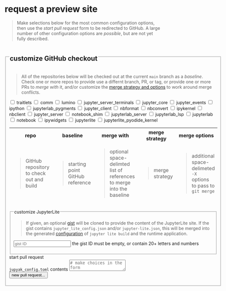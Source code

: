# request a preview site

> Make selections below for the most common configuration options, then use the 
> _start pull request_ form to be redirected to GitHub.
> A large number of other configuration options are _possible_, but are not yet fully described.

<style>


#show-repo-traitlets:not(:checked) ~ table tbody #repo-traitlets {
display: none;
}

#show-repo-comm:not(:checked) ~ table tbody #repo-comm {
display: none;
}

#show-repo-lumino:not(:checked) ~ table tbody #repo-lumino {
display: none;
}

#show-repo-jupyter_server_terminals:not(:checked) ~ table tbody #repo-jupyter_server_terminals {
display: none;
}

#show-repo-jupyter_core:not(:checked) ~ table tbody #repo-jupyter_core {
display: none;
}

#show-repo-jupyter_events:not(:checked) ~ table tbody #repo-jupyter_events {
display: none;
}

#show-repo-ipython:not(:checked) ~ table tbody #repo-ipython {
display: none;
}

#show-repo-jupyterlab_pygments:not(:checked) ~ table tbody #repo-jupyterlab_pygments {
display: none;
}

#show-repo-jupyter_client:not(:checked) ~ table tbody #repo-jupyter_client {
display: none;
}

#show-repo-nbformat:not(:checked) ~ table tbody #repo-nbformat {
display: none;
}

#show-repo-nbconvert:not(:checked) ~ table tbody #repo-nbconvert {
display: none;
}

#show-repo-ipykernel:not(:checked) ~ table tbody #repo-ipykernel {
display: none;
}

#show-repo-nbclient:not(:checked) ~ table tbody #repo-nbclient {
display: none;
}

#show-repo-jupyter_server:not(:checked) ~ table tbody #repo-jupyter_server {
display: none;
}

#show-repo-notebook_shim:not(:checked) ~ table tbody #repo-notebook_shim {
display: none;
}

#show-repo-jupyterlab_server:not(:checked) ~ table tbody #repo-jupyterlab_server {
display: none;
}

#show-repo-jupyterlab_lsp:not(:checked) ~ table tbody #repo-jupyterlab_lsp {
display: none;
}

#show-repo-jupyterlab:not(:checked) ~ table tbody #repo-jupyterlab {
display: none;
}

#show-repo-notebook:not(:checked) ~ table tbody #repo-notebook {
display: none;
}

#show-repo-ipywidgets:not(:checked) ~ table tbody #repo-ipywidgets {
display: none;
}

#show-repo-jupyterlite:not(:checked) ~ table tbody #repo-jupyterlite {
display: none;
}

#show-repo-jupyterlite_pyodide_kernel:not(:checked) ~ table tbody #repo-jupyterlite_pyodide_kernel {
display: none;
}

</style>
<form id="new">

<fieldset>
<legend><h2>customize GitHub checkout</h2></legend>

<blockquote>
All of the repositories below will be checked out at the current <code>main</code> branch as a <em>baseline</em>.
Check one or more repos to provide use a differnt branch, PR, or tag, or provide one or more PRs to
<i>merge with</i> it, and/or customize the <a href="https://git-scm.com/docs/merge-strategies" target="blank">merge strategy and options</a> to work around merge conflicts.
</blockquote>


<input type="checkbox" name="show-repo-traitlets" id="show-repo-traitlets"/>
<label class="show-repo-label" for="show-repo-traitlets">traitlets</label>

<input type="checkbox" name="show-repo-comm" id="show-repo-comm"/>
<label class="show-repo-label" for="show-repo-comm">comm</label>

<input type="checkbox" name="show-repo-lumino" id="show-repo-lumino"/>
<label class="show-repo-label" for="show-repo-lumino">lumino</label>

<input type="checkbox" name="show-repo-jupyter_server_terminals" id="show-repo-jupyter_server_terminals"/>
<label class="show-repo-label" for="show-repo-jupyter_server_terminals">jupyter_server_terminals</label>

<input type="checkbox" name="show-repo-jupyter_core" id="show-repo-jupyter_core"/>
<label class="show-repo-label" for="show-repo-jupyter_core">jupyter_core</label>

<input type="checkbox" name="show-repo-jupyter_events" id="show-repo-jupyter_events"/>
<label class="show-repo-label" for="show-repo-jupyter_events">jupyter_events</label>

<input type="checkbox" name="show-repo-ipython" id="show-repo-ipython"/>
<label class="show-repo-label" for="show-repo-ipython">ipython</label>

<input type="checkbox" name="show-repo-jupyterlab_pygments" id="show-repo-jupyterlab_pygments"/>
<label class="show-repo-label" for="show-repo-jupyterlab_pygments">jupyterlab_pygments</label>

<input type="checkbox" name="show-repo-jupyter_client" id="show-repo-jupyter_client"/>
<label class="show-repo-label" for="show-repo-jupyter_client">jupyter_client</label>

<input type="checkbox" name="show-repo-nbformat" id="show-repo-nbformat"/>
<label class="show-repo-label" for="show-repo-nbformat">nbformat</label>

<input type="checkbox" name="show-repo-nbconvert" id="show-repo-nbconvert"/>
<label class="show-repo-label" for="show-repo-nbconvert">nbconvert</label>

<input type="checkbox" name="show-repo-ipykernel" id="show-repo-ipykernel"/>
<label class="show-repo-label" for="show-repo-ipykernel">ipykernel</label>

<input type="checkbox" name="show-repo-nbclient" id="show-repo-nbclient"/>
<label class="show-repo-label" for="show-repo-nbclient">nbclient</label>

<input type="checkbox" name="show-repo-jupyter_server" id="show-repo-jupyter_server"/>
<label class="show-repo-label" for="show-repo-jupyter_server">jupyter_server</label>

<input type="checkbox" name="show-repo-notebook_shim" id="show-repo-notebook_shim"/>
<label class="show-repo-label" for="show-repo-notebook_shim">notebook_shim</label>

<input type="checkbox" name="show-repo-jupyterlab_server" id="show-repo-jupyterlab_server"/>
<label class="show-repo-label" for="show-repo-jupyterlab_server">jupyterlab_server</label>

<input type="checkbox" name="show-repo-jupyterlab_lsp" id="show-repo-jupyterlab_lsp"/>
<label class="show-repo-label" for="show-repo-jupyterlab_lsp">jupyterlab_lsp</label>

<input type="checkbox" name="show-repo-jupyterlab" id="show-repo-jupyterlab"/>
<label class="show-repo-label" for="show-repo-jupyterlab">jupyterlab</label>

<input type="checkbox" name="show-repo-notebook" id="show-repo-notebook"/>
<label class="show-repo-label" for="show-repo-notebook">notebook</label>

<input type="checkbox" name="show-repo-ipywidgets" id="show-repo-ipywidgets"/>
<label class="show-repo-label" for="show-repo-ipywidgets">ipywidgets</label>

<input type="checkbox" name="show-repo-jupyterlite" id="show-repo-jupyterlite"/>
<label class="show-repo-label" for="show-repo-jupyterlite">jupyterlite</label>

<input type="checkbox" name="show-repo-jupyterlite_pyodide_kernel" id="show-repo-jupyterlite_pyodide_kernel"/>
<label class="show-repo-label" for="show-repo-jupyterlite_pyodide_kernel">jupyterlite_pyodide_kernel</label>

<table style="position: relative;">
<thead style="position: sticky; top: 0;">
<tr>
<th>repo</th>
<th>baseline</th>
<th>merge with</th>
<th>merge strategy</th>
<th>merge options</th>
</tr>
<tr>
<td><blockquote>
GitHub repository to check out and build
</blockquote></td>
<td><blockquote>
starting point GitHub reference
</blockquote></td>
<td><blockquote>
optional space-delimted list of references to merge into the baseline
</blockquote></td>
<td><blockquote>
merge strategy
</blockquote></td>
<td><blockquote>
additional space-delimeted <code>-X</code> options to pass to <code>git merge</code>
</blockquote></td>
</tr>
</thead>
<tbody>





<tr class="repo" id="repo-traitlets">
<th><code>https://github.com/ipython/traitlets/</code></th>
<td>
<input id="repos-traitlets-github-baseline"
name="repos|traitlets|github|baseline"
type="text"
title="the baseline GitHub URL for traitlets"
spellcheck="false"
placeholder="tree/main"
pattern="^$|^(tree/[^s]+|pull/\d+|releases/tag/[^s]+)"
/>
<label for="repos-traitlets-github-baseline">
must be empty, or one of:<br/>
<code>pull/{:number}</code><br/>
<code>tree/{:branch}</code><br/>
<code>releases/tag/{:tag}</code>
</label>
</td>
<td>
<input id="repos-traitlets-github-merge_with"
name="repos|traitlets|github|merge_with"
title="one or more space-delimited GitHub URLs to merge into the traitlets baseline"
type="text"
spellcheck="false"
placeholder="pull/{:number} tree/{:branch} releases/tag/{:tag}"
pattern="^$|^(tree/[^s]+|pull/\d+|releases/tag/[^s]+)(\s+(tree/[^s]+|pull/\d+|releases/tag/[^s]+))*"
/>
<label for="repos-traitlets-github-merge_with">
must be empty, or one or more (separated by space) of:<br/>
<code>pull/{:number}</code><br/>
<code>tree/{:branch}</code><br/>
<code>releases/tag/{:tag}</code>
</label>
</td>
<td>
<select
name="repos|traitlets|github|merge_strategy"
title="choose a different git merge strategy"
>
<option value="">ort (default)</option>
<option>resolve</option>
<option>octopus</option>
<option>ours</option>
<option>subtree</option>
</select>
</td>
<td>
<input
name="repos|traitlets|github|merge_options"
type="text"
title="add space-delimted -X options for the merge strategy"
/>
</td>
</tr>





<tr class="repo" id="repo-comm">
<th><code>https://github.com/ipython/comm/</code></th>
<td>
<input id="repos-comm-github-baseline"
name="repos|comm|github|baseline"
type="text"
title="the baseline GitHub URL for comm"
spellcheck="false"
placeholder="tree/main"
pattern="^$|^(tree/[^s]+|pull/\d+|releases/tag/[^s]+)"
/>
<label for="repos-comm-github-baseline">
must be empty, or one of:<br/>
<code>pull/{:number}</code><br/>
<code>tree/{:branch}</code><br/>
<code>releases/tag/{:tag}</code>
</label>
</td>
<td>
<input id="repos-comm-github-merge_with"
name="repos|comm|github|merge_with"
title="one or more space-delimited GitHub URLs to merge into the comm baseline"
type="text"
spellcheck="false"
placeholder="pull/{:number} tree/{:branch} releases/tag/{:tag}"
pattern="^$|^(tree/[^s]+|pull/\d+|releases/tag/[^s]+)(\s+(tree/[^s]+|pull/\d+|releases/tag/[^s]+))*"
/>
<label for="repos-comm-github-merge_with">
must be empty, or one or more (separated by space) of:<br/>
<code>pull/{:number}</code><br/>
<code>tree/{:branch}</code><br/>
<code>releases/tag/{:tag}</code>
</label>
</td>
<td>
<select
name="repos|comm|github|merge_strategy"
title="choose a different git merge strategy"
>
<option value="">ort (default)</option>
<option>resolve</option>
<option>octopus</option>
<option>ours</option>
<option>subtree</option>
</select>
</td>
<td>
<input
name="repos|comm|github|merge_options"
type="text"
title="add space-delimted -X options for the merge strategy"
/>
</td>
</tr>





<tr class="repo" id="repo-lumino">
<th><code>https://github.com/jupyterlab/lumino/</code></th>
<td>
<input id="repos-lumino-github-baseline"
name="repos|lumino|github|baseline"
type="text"
title="the baseline GitHub URL for lumino"
spellcheck="false"
placeholder="tree/main"
pattern="^$|^(tree/[^s]+|pull/\d+|releases/tag/[^s]+)"
/>
<label for="repos-lumino-github-baseline">
must be empty, or one of:<br/>
<code>pull/{:number}</code><br/>
<code>tree/{:branch}</code><br/>
<code>releases/tag/{:tag}</code>
</label>
</td>
<td>
<input id="repos-lumino-github-merge_with"
name="repos|lumino|github|merge_with"
title="one or more space-delimited GitHub URLs to merge into the lumino baseline"
type="text"
spellcheck="false"
placeholder="pull/{:number} tree/{:branch} releases/tag/{:tag}"
pattern="^$|^(tree/[^s]+|pull/\d+|releases/tag/[^s]+)(\s+(tree/[^s]+|pull/\d+|releases/tag/[^s]+))*"
/>
<label for="repos-lumino-github-merge_with">
must be empty, or one or more (separated by space) of:<br/>
<code>pull/{:number}</code><br/>
<code>tree/{:branch}</code><br/>
<code>releases/tag/{:tag}</code>
</label>
</td>
<td>
<select
name="repos|lumino|github|merge_strategy"
title="choose a different git merge strategy"
>
<option value="">ort (default)</option>
<option>resolve</option>
<option>octopus</option>
<option>ours</option>
<option>subtree</option>
</select>
</td>
<td>
<input
name="repos|lumino|github|merge_options"
type="text"
title="add space-delimted -X options for the merge strategy"
/>
</td>
</tr>





<tr class="repo" id="repo-jupyter_server_terminals">
<th><code>https://github.com/jupyter-server/jupyter_server_terminals/</code></th>
<td>
<input id="repos-jupyter_server_terminals-github-baseline"
name="repos|jupyter_server_terminals|github|baseline"
type="text"
title="the baseline GitHub URL for jupyter_server_terminals"
spellcheck="false"
placeholder="tree/main"
pattern="^$|^(tree/[^s]+|pull/\d+|releases/tag/[^s]+)"
/>
<label for="repos-jupyter_server_terminals-github-baseline">
must be empty, or one of:<br/>
<code>pull/{:number}</code><br/>
<code>tree/{:branch}</code><br/>
<code>releases/tag/{:tag}</code>
</label>
</td>
<td>
<input id="repos-jupyter_server_terminals-github-merge_with"
name="repos|jupyter_server_terminals|github|merge_with"
title="one or more space-delimited GitHub URLs to merge into the jupyter_server_terminals baseline"
type="text"
spellcheck="false"
placeholder="pull/{:number} tree/{:branch} releases/tag/{:tag}"
pattern="^$|^(tree/[^s]+|pull/\d+|releases/tag/[^s]+)(\s+(tree/[^s]+|pull/\d+|releases/tag/[^s]+))*"
/>
<label for="repos-jupyter_server_terminals-github-merge_with">
must be empty, or one or more (separated by space) of:<br/>
<code>pull/{:number}</code><br/>
<code>tree/{:branch}</code><br/>
<code>releases/tag/{:tag}</code>
</label>
</td>
<td>
<select
name="repos|jupyter_server_terminals|github|merge_strategy"
title="choose a different git merge strategy"
>
<option value="">ort (default)</option>
<option>resolve</option>
<option>octopus</option>
<option>ours</option>
<option>subtree</option>
</select>
</td>
<td>
<input
name="repos|jupyter_server_terminals|github|merge_options"
type="text"
title="add space-delimted -X options for the merge strategy"
/>
</td>
</tr>





<tr class="repo" id="repo-jupyter_core">
<th><code>https://github.com/jupyter/jupyter_core/</code></th>
<td>
<input id="repos-jupyter_core-github-baseline"
name="repos|jupyter_core|github|baseline"
type="text"
title="the baseline GitHub URL for jupyter_core"
spellcheck="false"
placeholder="tree/main"
pattern="^$|^(tree/[^s]+|pull/\d+|releases/tag/[^s]+)"
/>
<label for="repos-jupyter_core-github-baseline">
must be empty, or one of:<br/>
<code>pull/{:number}</code><br/>
<code>tree/{:branch}</code><br/>
<code>releases/tag/{:tag}</code>
</label>
</td>
<td>
<input id="repos-jupyter_core-github-merge_with"
name="repos|jupyter_core|github|merge_with"
title="one or more space-delimited GitHub URLs to merge into the jupyter_core baseline"
type="text"
spellcheck="false"
placeholder="pull/{:number} tree/{:branch} releases/tag/{:tag}"
pattern="^$|^(tree/[^s]+|pull/\d+|releases/tag/[^s]+)(\s+(tree/[^s]+|pull/\d+|releases/tag/[^s]+))*"
/>
<label for="repos-jupyter_core-github-merge_with">
must be empty, or one or more (separated by space) of:<br/>
<code>pull/{:number}</code><br/>
<code>tree/{:branch}</code><br/>
<code>releases/tag/{:tag}</code>
</label>
</td>
<td>
<select
name="repos|jupyter_core|github|merge_strategy"
title="choose a different git merge strategy"
>
<option value="">ort (default)</option>
<option>resolve</option>
<option>octopus</option>
<option>ours</option>
<option>subtree</option>
</select>
</td>
<td>
<input
name="repos|jupyter_core|github|merge_options"
type="text"
title="add space-delimted -X options for the merge strategy"
/>
</td>
</tr>





<tr class="repo" id="repo-jupyter_events">
<th><code>https://github.com/jupyter/jupyter_events/</code></th>
<td>
<input id="repos-jupyter_events-github-baseline"
name="repos|jupyter_events|github|baseline"
type="text"
title="the baseline GitHub URL for jupyter_events"
spellcheck="false"
placeholder="tree/main"
pattern="^$|^(tree/[^s]+|pull/\d+|releases/tag/[^s]+)"
/>
<label for="repos-jupyter_events-github-baseline">
must be empty, or one of:<br/>
<code>pull/{:number}</code><br/>
<code>tree/{:branch}</code><br/>
<code>releases/tag/{:tag}</code>
</label>
</td>
<td>
<input id="repos-jupyter_events-github-merge_with"
name="repos|jupyter_events|github|merge_with"
title="one or more space-delimited GitHub URLs to merge into the jupyter_events baseline"
type="text"
spellcheck="false"
placeholder="pull/{:number} tree/{:branch} releases/tag/{:tag}"
pattern="^$|^(tree/[^s]+|pull/\d+|releases/tag/[^s]+)(\s+(tree/[^s]+|pull/\d+|releases/tag/[^s]+))*"
/>
<label for="repos-jupyter_events-github-merge_with">
must be empty, or one or more (separated by space) of:<br/>
<code>pull/{:number}</code><br/>
<code>tree/{:branch}</code><br/>
<code>releases/tag/{:tag}</code>
</label>
</td>
<td>
<select
name="repos|jupyter_events|github|merge_strategy"
title="choose a different git merge strategy"
>
<option value="">ort (default)</option>
<option>resolve</option>
<option>octopus</option>
<option>ours</option>
<option>subtree</option>
</select>
</td>
<td>
<input
name="repos|jupyter_events|github|merge_options"
type="text"
title="add space-delimted -X options for the merge strategy"
/>
</td>
</tr>





<tr class="repo" id="repo-ipython">
<th><code>https://github.com/ipython/ipython/</code></th>
<td>
<input id="repos-ipython-github-baseline"
name="repos|ipython|github|baseline"
type="text"
title="the baseline GitHub URL for ipython"
spellcheck="false"
placeholder="tree/main"
pattern="^$|^(tree/[^s]+|pull/\d+|releases/tag/[^s]+)"
/>
<label for="repos-ipython-github-baseline">
must be empty, or one of:<br/>
<code>pull/{:number}</code><br/>
<code>tree/{:branch}</code><br/>
<code>releases/tag/{:tag}</code>
</label>
</td>
<td>
<input id="repos-ipython-github-merge_with"
name="repos|ipython|github|merge_with"
title="one or more space-delimited GitHub URLs to merge into the ipython baseline"
type="text"
spellcheck="false"
placeholder="pull/{:number} tree/{:branch} releases/tag/{:tag}"
pattern="^$|^(tree/[^s]+|pull/\d+|releases/tag/[^s]+)(\s+(tree/[^s]+|pull/\d+|releases/tag/[^s]+))*"
/>
<label for="repos-ipython-github-merge_with">
must be empty, or one or more (separated by space) of:<br/>
<code>pull/{:number}</code><br/>
<code>tree/{:branch}</code><br/>
<code>releases/tag/{:tag}</code>
</label>
</td>
<td>
<select
name="repos|ipython|github|merge_strategy"
title="choose a different git merge strategy"
>
<option value="">ort (default)</option>
<option>resolve</option>
<option>octopus</option>
<option>ours</option>
<option>subtree</option>
</select>
</td>
<td>
<input
name="repos|ipython|github|merge_options"
type="text"
title="add space-delimted -X options for the merge strategy"
/>
</td>
</tr>





<tr class="repo" id="repo-jupyterlab_pygments">
<th><code>https://github.com/jupyterlab/jupyterlab_pygments/</code></th>
<td>
<input id="repos-jupyterlab_pygments-github-baseline"
name="repos|jupyterlab_pygments|github|baseline"
type="text"
title="the baseline GitHub URL for jupyterlab_pygments"
spellcheck="false"
placeholder="tree/main"
pattern="^$|^(tree/[^s]+|pull/\d+|releases/tag/[^s]+)"
/>
<label for="repos-jupyterlab_pygments-github-baseline">
must be empty, or one of:<br/>
<code>pull/{:number}</code><br/>
<code>tree/{:branch}</code><br/>
<code>releases/tag/{:tag}</code>
</label>
</td>
<td>
<input id="repos-jupyterlab_pygments-github-merge_with"
name="repos|jupyterlab_pygments|github|merge_with"
title="one or more space-delimited GitHub URLs to merge into the jupyterlab_pygments baseline"
type="text"
spellcheck="false"
placeholder="pull/{:number} tree/{:branch} releases/tag/{:tag}"
pattern="^$|^(tree/[^s]+|pull/\d+|releases/tag/[^s]+)(\s+(tree/[^s]+|pull/\d+|releases/tag/[^s]+))*"
/>
<label for="repos-jupyterlab_pygments-github-merge_with">
must be empty, or one or more (separated by space) of:<br/>
<code>pull/{:number}</code><br/>
<code>tree/{:branch}</code><br/>
<code>releases/tag/{:tag}</code>
</label>
</td>
<td>
<select
name="repos|jupyterlab_pygments|github|merge_strategy"
title="choose a different git merge strategy"
>
<option value="">ort (default)</option>
<option>resolve</option>
<option>octopus</option>
<option>ours</option>
<option>subtree</option>
</select>
</td>
<td>
<input
name="repos|jupyterlab_pygments|github|merge_options"
type="text"
title="add space-delimted -X options for the merge strategy"
/>
</td>
</tr>





<tr class="repo" id="repo-jupyter_client">
<th><code>https://github.com/jupyter/jupyter_client/</code></th>
<td>
<input id="repos-jupyter_client-github-baseline"
name="repos|jupyter_client|github|baseline"
type="text"
title="the baseline GitHub URL for jupyter_client"
spellcheck="false"
placeholder="tree/main"
pattern="^$|^(tree/[^s]+|pull/\d+|releases/tag/[^s]+)"
/>
<label for="repos-jupyter_client-github-baseline">
must be empty, or one of:<br/>
<code>pull/{:number}</code><br/>
<code>tree/{:branch}</code><br/>
<code>releases/tag/{:tag}</code>
</label>
</td>
<td>
<input id="repos-jupyter_client-github-merge_with"
name="repos|jupyter_client|github|merge_with"
title="one or more space-delimited GitHub URLs to merge into the jupyter_client baseline"
type="text"
spellcheck="false"
placeholder="pull/{:number} tree/{:branch} releases/tag/{:tag}"
pattern="^$|^(tree/[^s]+|pull/\d+|releases/tag/[^s]+)(\s+(tree/[^s]+|pull/\d+|releases/tag/[^s]+))*"
/>
<label for="repos-jupyter_client-github-merge_with">
must be empty, or one or more (separated by space) of:<br/>
<code>pull/{:number}</code><br/>
<code>tree/{:branch}</code><br/>
<code>releases/tag/{:tag}</code>
</label>
</td>
<td>
<select
name="repos|jupyter_client|github|merge_strategy"
title="choose a different git merge strategy"
>
<option value="">ort (default)</option>
<option>resolve</option>
<option>octopus</option>
<option>ours</option>
<option>subtree</option>
</select>
</td>
<td>
<input
name="repos|jupyter_client|github|merge_options"
type="text"
title="add space-delimted -X options for the merge strategy"
/>
</td>
</tr>





<tr class="repo" id="repo-nbformat">
<th><code>https://github.com/jupyter/nbformat/</code></th>
<td>
<input id="repos-nbformat-github-baseline"
name="repos|nbformat|github|baseline"
type="text"
title="the baseline GitHub URL for nbformat"
spellcheck="false"
placeholder="tree/main"
pattern="^$|^(tree/[^s]+|pull/\d+|releases/tag/[^s]+)"
/>
<label for="repos-nbformat-github-baseline">
must be empty, or one of:<br/>
<code>pull/{:number}</code><br/>
<code>tree/{:branch}</code><br/>
<code>releases/tag/{:tag}</code>
</label>
</td>
<td>
<input id="repos-nbformat-github-merge_with"
name="repos|nbformat|github|merge_with"
title="one or more space-delimited GitHub URLs to merge into the nbformat baseline"
type="text"
spellcheck="false"
placeholder="pull/{:number} tree/{:branch} releases/tag/{:tag}"
pattern="^$|^(tree/[^s]+|pull/\d+|releases/tag/[^s]+)(\s+(tree/[^s]+|pull/\d+|releases/tag/[^s]+))*"
/>
<label for="repos-nbformat-github-merge_with">
must be empty, or one or more (separated by space) of:<br/>
<code>pull/{:number}</code><br/>
<code>tree/{:branch}</code><br/>
<code>releases/tag/{:tag}</code>
</label>
</td>
<td>
<select
name="repos|nbformat|github|merge_strategy"
title="choose a different git merge strategy"
>
<option value="">ort (default)</option>
<option>resolve</option>
<option>octopus</option>
<option>ours</option>
<option>subtree</option>
</select>
</td>
<td>
<input
name="repos|nbformat|github|merge_options"
type="text"
title="add space-delimted -X options for the merge strategy"
/>
</td>
</tr>





<tr class="repo" id="repo-nbconvert">
<th><code>https://github.com/jupyter/nbconvert/</code></th>
<td>
<input id="repos-nbconvert-github-baseline"
name="repos|nbconvert|github|baseline"
type="text"
title="the baseline GitHub URL for nbconvert"
spellcheck="false"
placeholder="tree/main"
pattern="^$|^(tree/[^s]+|pull/\d+|releases/tag/[^s]+)"
/>
<label for="repos-nbconvert-github-baseline">
must be empty, or one of:<br/>
<code>pull/{:number}</code><br/>
<code>tree/{:branch}</code><br/>
<code>releases/tag/{:tag}</code>
</label>
</td>
<td>
<input id="repos-nbconvert-github-merge_with"
name="repos|nbconvert|github|merge_with"
title="one or more space-delimited GitHub URLs to merge into the nbconvert baseline"
type="text"
spellcheck="false"
placeholder="pull/{:number} tree/{:branch} releases/tag/{:tag}"
pattern="^$|^(tree/[^s]+|pull/\d+|releases/tag/[^s]+)(\s+(tree/[^s]+|pull/\d+|releases/tag/[^s]+))*"
/>
<label for="repos-nbconvert-github-merge_with">
must be empty, or one or more (separated by space) of:<br/>
<code>pull/{:number}</code><br/>
<code>tree/{:branch}</code><br/>
<code>releases/tag/{:tag}</code>
</label>
</td>
<td>
<select
name="repos|nbconvert|github|merge_strategy"
title="choose a different git merge strategy"
>
<option value="">ort (default)</option>
<option>resolve</option>
<option>octopus</option>
<option>ours</option>
<option>subtree</option>
</select>
</td>
<td>
<input
name="repos|nbconvert|github|merge_options"
type="text"
title="add space-delimted -X options for the merge strategy"
/>
</td>
</tr>





<tr class="repo" id="repo-ipykernel">
<th><code>https://github.com/ipython/ipykernel/</code></th>
<td>
<input id="repos-ipykernel-github-baseline"
name="repos|ipykernel|github|baseline"
type="text"
title="the baseline GitHub URL for ipykernel"
spellcheck="false"
placeholder="tree/main"
pattern="^$|^(tree/[^s]+|pull/\d+|releases/tag/[^s]+)"
/>
<label for="repos-ipykernel-github-baseline">
must be empty, or one of:<br/>
<code>pull/{:number}</code><br/>
<code>tree/{:branch}</code><br/>
<code>releases/tag/{:tag}</code>
</label>
</td>
<td>
<input id="repos-ipykernel-github-merge_with"
name="repos|ipykernel|github|merge_with"
title="one or more space-delimited GitHub URLs to merge into the ipykernel baseline"
type="text"
spellcheck="false"
placeholder="pull/{:number} tree/{:branch} releases/tag/{:tag}"
pattern="^$|^(tree/[^s]+|pull/\d+|releases/tag/[^s]+)(\s+(tree/[^s]+|pull/\d+|releases/tag/[^s]+))*"
/>
<label for="repos-ipykernel-github-merge_with">
must be empty, or one or more (separated by space) of:<br/>
<code>pull/{:number}</code><br/>
<code>tree/{:branch}</code><br/>
<code>releases/tag/{:tag}</code>
</label>
</td>
<td>
<select
name="repos|ipykernel|github|merge_strategy"
title="choose a different git merge strategy"
>
<option value="">ort (default)</option>
<option>resolve</option>
<option>octopus</option>
<option>ours</option>
<option>subtree</option>
</select>
</td>
<td>
<input
name="repos|ipykernel|github|merge_options"
type="text"
title="add space-delimted -X options for the merge strategy"
/>
</td>
</tr>





<tr class="repo" id="repo-nbclient">
<th><code>https://github.com/jupyter/nbclient/</code></th>
<td>
<input id="repos-nbclient-github-baseline"
name="repos|nbclient|github|baseline"
type="text"
title="the baseline GitHub URL for nbclient"
spellcheck="false"
placeholder="tree/main"
pattern="^$|^(tree/[^s]+|pull/\d+|releases/tag/[^s]+)"
/>
<label for="repos-nbclient-github-baseline">
must be empty, or one of:<br/>
<code>pull/{:number}</code><br/>
<code>tree/{:branch}</code><br/>
<code>releases/tag/{:tag}</code>
</label>
</td>
<td>
<input id="repos-nbclient-github-merge_with"
name="repos|nbclient|github|merge_with"
title="one or more space-delimited GitHub URLs to merge into the nbclient baseline"
type="text"
spellcheck="false"
placeholder="pull/{:number} tree/{:branch} releases/tag/{:tag}"
pattern="^$|^(tree/[^s]+|pull/\d+|releases/tag/[^s]+)(\s+(tree/[^s]+|pull/\d+|releases/tag/[^s]+))*"
/>
<label for="repos-nbclient-github-merge_with">
must be empty, or one or more (separated by space) of:<br/>
<code>pull/{:number}</code><br/>
<code>tree/{:branch}</code><br/>
<code>releases/tag/{:tag}</code>
</label>
</td>
<td>
<select
name="repos|nbclient|github|merge_strategy"
title="choose a different git merge strategy"
>
<option value="">ort (default)</option>
<option>resolve</option>
<option>octopus</option>
<option>ours</option>
<option>subtree</option>
</select>
</td>
<td>
<input
name="repos|nbclient|github|merge_options"
type="text"
title="add space-delimted -X options for the merge strategy"
/>
</td>
</tr>





<tr class="repo" id="repo-jupyter_server">
<th><code>https://github.com/jupyter-server/jupyter_server/</code></th>
<td>
<input id="repos-jupyter_server-github-baseline"
name="repos|jupyter_server|github|baseline"
type="text"
title="the baseline GitHub URL for jupyter_server"
spellcheck="false"
placeholder="tree/main"
pattern="^$|^(tree/[^s]+|pull/\d+|releases/tag/[^s]+)"
/>
<label for="repos-jupyter_server-github-baseline">
must be empty, or one of:<br/>
<code>pull/{:number}</code><br/>
<code>tree/{:branch}</code><br/>
<code>releases/tag/{:tag}</code>
</label>
</td>
<td>
<input id="repos-jupyter_server-github-merge_with"
name="repos|jupyter_server|github|merge_with"
title="one or more space-delimited GitHub URLs to merge into the jupyter_server baseline"
type="text"
spellcheck="false"
placeholder="pull/{:number} tree/{:branch} releases/tag/{:tag}"
pattern="^$|^(tree/[^s]+|pull/\d+|releases/tag/[^s]+)(\s+(tree/[^s]+|pull/\d+|releases/tag/[^s]+))*"
/>
<label for="repos-jupyter_server-github-merge_with">
must be empty, or one or more (separated by space) of:<br/>
<code>pull/{:number}</code><br/>
<code>tree/{:branch}</code><br/>
<code>releases/tag/{:tag}</code>
</label>
</td>
<td>
<select
name="repos|jupyter_server|github|merge_strategy"
title="choose a different git merge strategy"
>
<option value="">ort (default)</option>
<option>resolve</option>
<option>octopus</option>
<option>ours</option>
<option>subtree</option>
</select>
</td>
<td>
<input
name="repos|jupyter_server|github|merge_options"
type="text"
title="add space-delimted -X options for the merge strategy"
/>
</td>
</tr>





<tr class="repo" id="repo-notebook_shim">
<th><code>https://github.com/jupyter/notebook_shim/</code></th>
<td>
<input id="repos-notebook_shim-github-baseline"
name="repos|notebook_shim|github|baseline"
type="text"
title="the baseline GitHub URL for notebook_shim"
spellcheck="false"
placeholder="tree/main"
pattern="^$|^(tree/[^s]+|pull/\d+|releases/tag/[^s]+)"
/>
<label for="repos-notebook_shim-github-baseline">
must be empty, or one of:<br/>
<code>pull/{:number}</code><br/>
<code>tree/{:branch}</code><br/>
<code>releases/tag/{:tag}</code>
</label>
</td>
<td>
<input id="repos-notebook_shim-github-merge_with"
name="repos|notebook_shim|github|merge_with"
title="one or more space-delimited GitHub URLs to merge into the notebook_shim baseline"
type="text"
spellcheck="false"
placeholder="pull/{:number} tree/{:branch} releases/tag/{:tag}"
pattern="^$|^(tree/[^s]+|pull/\d+|releases/tag/[^s]+)(\s+(tree/[^s]+|pull/\d+|releases/tag/[^s]+))*"
/>
<label for="repos-notebook_shim-github-merge_with">
must be empty, or one or more (separated by space) of:<br/>
<code>pull/{:number}</code><br/>
<code>tree/{:branch}</code><br/>
<code>releases/tag/{:tag}</code>
</label>
</td>
<td>
<select
name="repos|notebook_shim|github|merge_strategy"
title="choose a different git merge strategy"
>
<option value="">ort (default)</option>
<option>resolve</option>
<option>octopus</option>
<option>ours</option>
<option>subtree</option>
</select>
</td>
<td>
<input
name="repos|notebook_shim|github|merge_options"
type="text"
title="add space-delimted -X options for the merge strategy"
/>
</td>
</tr>





<tr class="repo" id="repo-jupyterlab_server">
<th><code>https://github.com/jupyterlab/jupyterlab_server/</code></th>
<td>
<input id="repos-jupyterlab_server-github-baseline"
name="repos|jupyterlab_server|github|baseline"
type="text"
title="the baseline GitHub URL for jupyterlab_server"
spellcheck="false"
placeholder="tree/main"
pattern="^$|^(tree/[^s]+|pull/\d+|releases/tag/[^s]+)"
/>
<label for="repos-jupyterlab_server-github-baseline">
must be empty, or one of:<br/>
<code>pull/{:number}</code><br/>
<code>tree/{:branch}</code><br/>
<code>releases/tag/{:tag}</code>
</label>
</td>
<td>
<input id="repos-jupyterlab_server-github-merge_with"
name="repos|jupyterlab_server|github|merge_with"
title="one or more space-delimited GitHub URLs to merge into the jupyterlab_server baseline"
type="text"
spellcheck="false"
placeholder="pull/{:number} tree/{:branch} releases/tag/{:tag}"
pattern="^$|^(tree/[^s]+|pull/\d+|releases/tag/[^s]+)(\s+(tree/[^s]+|pull/\d+|releases/tag/[^s]+))*"
/>
<label for="repos-jupyterlab_server-github-merge_with">
must be empty, or one or more (separated by space) of:<br/>
<code>pull/{:number}</code><br/>
<code>tree/{:branch}</code><br/>
<code>releases/tag/{:tag}</code>
</label>
</td>
<td>
<select
name="repos|jupyterlab_server|github|merge_strategy"
title="choose a different git merge strategy"
>
<option value="">ort (default)</option>
<option>resolve</option>
<option>octopus</option>
<option>ours</option>
<option>subtree</option>
</select>
</td>
<td>
<input
name="repos|jupyterlab_server|github|merge_options"
type="text"
title="add space-delimted -X options for the merge strategy"
/>
</td>
</tr>





<tr class="repo" id="repo-jupyterlab_lsp">
<th><code>https://github.com/jupyter-lsp/jupyterlab-lsp/</code></th>
<td>
<input id="repos-jupyterlab_lsp-github-baseline"
name="repos|jupyterlab_lsp|github|baseline"
type="text"
title="the baseline GitHub URL for jupyterlab_lsp"
spellcheck="false"
placeholder="tree/main"
pattern="^$|^(tree/[^s]+|pull/\d+|releases/tag/[^s]+)"
/>
<label for="repos-jupyterlab_lsp-github-baseline">
must be empty, or one of:<br/>
<code>pull/{:number}</code><br/>
<code>tree/{:branch}</code><br/>
<code>releases/tag/{:tag}</code>
</label>
</td>
<td>
<input id="repos-jupyterlab_lsp-github-merge_with"
name="repos|jupyterlab_lsp|github|merge_with"
title="one or more space-delimited GitHub URLs to merge into the jupyterlab_lsp baseline"
type="text"
spellcheck="false"
placeholder="pull/{:number} tree/{:branch} releases/tag/{:tag}"
pattern="^$|^(tree/[^s]+|pull/\d+|releases/tag/[^s]+)(\s+(tree/[^s]+|pull/\d+|releases/tag/[^s]+))*"
/>
<label for="repos-jupyterlab_lsp-github-merge_with">
must be empty, or one or more (separated by space) of:<br/>
<code>pull/{:number}</code><br/>
<code>tree/{:branch}</code><br/>
<code>releases/tag/{:tag}</code>
</label>
</td>
<td>
<select
name="repos|jupyterlab_lsp|github|merge_strategy"
title="choose a different git merge strategy"
>
<option value="">ort (default)</option>
<option>resolve</option>
<option>octopus</option>
<option>ours</option>
<option>subtree</option>
</select>
</td>
<td>
<input
name="repos|jupyterlab_lsp|github|merge_options"
type="text"
title="add space-delimted -X options for the merge strategy"
/>
</td>
</tr>





<tr class="repo" id="repo-jupyterlab">
<th><code>https://github.com/jupyterlab/jupyterlab/</code></th>
<td>
<input id="repos-jupyterlab-github-baseline"
name="repos|jupyterlab|github|baseline"
type="text"
title="the baseline GitHub URL for jupyterlab"
spellcheck="false"
placeholder="tree/main"
pattern="^$|^(tree/[^s]+|pull/\d+|releases/tag/[^s]+)"
/>
<label for="repos-jupyterlab-github-baseline">
must be empty, or one of:<br/>
<code>pull/{:number}</code><br/>
<code>tree/{:branch}</code><br/>
<code>releases/tag/{:tag}</code>
</label>
</td>
<td>
<input id="repos-jupyterlab-github-merge_with"
name="repos|jupyterlab|github|merge_with"
title="one or more space-delimited GitHub URLs to merge into the jupyterlab baseline"
type="text"
spellcheck="false"
placeholder="pull/{:number} tree/{:branch} releases/tag/{:tag}"
pattern="^$|^(tree/[^s]+|pull/\d+|releases/tag/[^s]+)(\s+(tree/[^s]+|pull/\d+|releases/tag/[^s]+))*"
/>
<label for="repos-jupyterlab-github-merge_with">
must be empty, or one or more (separated by space) of:<br/>
<code>pull/{:number}</code><br/>
<code>tree/{:branch}</code><br/>
<code>releases/tag/{:tag}</code>
</label>
</td>
<td>
<select
name="repos|jupyterlab|github|merge_strategy"
title="choose a different git merge strategy"
>
<option value="">ort (default)</option>
<option>resolve</option>
<option>octopus</option>
<option>ours</option>
<option>subtree</option>
</select>
</td>
<td>
<input
name="repos|jupyterlab|github|merge_options"
type="text"
title="add space-delimted -X options for the merge strategy"
/>
</td>
</tr>





<tr class="repo" id="repo-notebook">
<th><code>https://github.com/jupyter/notebook/</code></th>
<td>
<input id="repos-notebook-github-baseline"
name="repos|notebook|github|baseline"
type="text"
title="the baseline GitHub URL for notebook"
spellcheck="false"
placeholder="tree/main"
pattern="^$|^(tree/[^s]+|pull/\d+|releases/tag/[^s]+)"
/>
<label for="repos-notebook-github-baseline">
must be empty, or one of:<br/>
<code>pull/{:number}</code><br/>
<code>tree/{:branch}</code><br/>
<code>releases/tag/{:tag}</code>
</label>
</td>
<td>
<input id="repos-notebook-github-merge_with"
name="repos|notebook|github|merge_with"
title="one or more space-delimited GitHub URLs to merge into the notebook baseline"
type="text"
spellcheck="false"
placeholder="pull/{:number} tree/{:branch} releases/tag/{:tag}"
pattern="^$|^(tree/[^s]+|pull/\d+|releases/tag/[^s]+)(\s+(tree/[^s]+|pull/\d+|releases/tag/[^s]+))*"
/>
<label for="repos-notebook-github-merge_with">
must be empty, or one or more (separated by space) of:<br/>
<code>pull/{:number}</code><br/>
<code>tree/{:branch}</code><br/>
<code>releases/tag/{:tag}</code>
</label>
</td>
<td>
<select
name="repos|notebook|github|merge_strategy"
title="choose a different git merge strategy"
>
<option value="">ort (default)</option>
<option>resolve</option>
<option>octopus</option>
<option>ours</option>
<option>subtree</option>
</select>
</td>
<td>
<input
name="repos|notebook|github|merge_options"
type="text"
title="add space-delimted -X options for the merge strategy"
/>
</td>
</tr>





<tr class="repo" id="repo-ipywidgets">
<th><code>https://github.com/jupyter-widgets/ipywidgets/</code></th>
<td>
<input id="repos-ipywidgets-github-baseline"
name="repos|ipywidgets|github|baseline"
type="text"
title="the baseline GitHub URL for ipywidgets"
spellcheck="false"
placeholder="tree/main"
pattern="^$|^(tree/[^s]+|pull/\d+|releases/tag/[^s]+)"
/>
<label for="repos-ipywidgets-github-baseline">
must be empty, or one of:<br/>
<code>pull/{:number}</code><br/>
<code>tree/{:branch}</code><br/>
<code>releases/tag/{:tag}</code>
</label>
</td>
<td>
<input id="repos-ipywidgets-github-merge_with"
name="repos|ipywidgets|github|merge_with"
title="one or more space-delimited GitHub URLs to merge into the ipywidgets baseline"
type="text"
spellcheck="false"
placeholder="pull/{:number} tree/{:branch} releases/tag/{:tag}"
pattern="^$|^(tree/[^s]+|pull/\d+|releases/tag/[^s]+)(\s+(tree/[^s]+|pull/\d+|releases/tag/[^s]+))*"
/>
<label for="repos-ipywidgets-github-merge_with">
must be empty, or one or more (separated by space) of:<br/>
<code>pull/{:number}</code><br/>
<code>tree/{:branch}</code><br/>
<code>releases/tag/{:tag}</code>
</label>
</td>
<td>
<select
name="repos|ipywidgets|github|merge_strategy"
title="choose a different git merge strategy"
>
<option value="">ort (default)</option>
<option>resolve</option>
<option>octopus</option>
<option>ours</option>
<option>subtree</option>
</select>
</td>
<td>
<input
name="repos|ipywidgets|github|merge_options"
type="text"
title="add space-delimted -X options for the merge strategy"
/>
</td>
</tr>





<tr class="repo" id="repo-jupyterlite">
<th><code>https://github.com/jupyterlite/jupyterlite/</code></th>
<td>
<input id="repos-jupyterlite-github-baseline"
name="repos|jupyterlite|github|baseline"
type="text"
title="the baseline GitHub URL for jupyterlite"
spellcheck="false"
placeholder="tree/main"
pattern="^$|^(tree/[^s]+|pull/\d+|releases/tag/[^s]+)"
/>
<label for="repos-jupyterlite-github-baseline">
must be empty, or one of:<br/>
<code>pull/{:number}</code><br/>
<code>tree/{:branch}</code><br/>
<code>releases/tag/{:tag}</code>
</label>
</td>
<td>
<input id="repos-jupyterlite-github-merge_with"
name="repos|jupyterlite|github|merge_with"
title="one or more space-delimited GitHub URLs to merge into the jupyterlite baseline"
type="text"
spellcheck="false"
placeholder="pull/{:number} tree/{:branch} releases/tag/{:tag}"
pattern="^$|^(tree/[^s]+|pull/\d+|releases/tag/[^s]+)(\s+(tree/[^s]+|pull/\d+|releases/tag/[^s]+))*"
/>
<label for="repos-jupyterlite-github-merge_with">
must be empty, or one or more (separated by space) of:<br/>
<code>pull/{:number}</code><br/>
<code>tree/{:branch}</code><br/>
<code>releases/tag/{:tag}</code>
</label>
</td>
<td>
<select
name="repos|jupyterlite|github|merge_strategy"
title="choose a different git merge strategy"
>
<option value="">ort (default)</option>
<option>resolve</option>
<option>octopus</option>
<option>ours</option>
<option>subtree</option>
</select>
</td>
<td>
<input
name="repos|jupyterlite|github|merge_options"
type="text"
title="add space-delimted -X options for the merge strategy"
/>
</td>
</tr>





<tr class="repo" id="repo-jupyterlite_pyodide_kernel">
<th><code>https://github.com/jupyterlite/pyodide-kernel/</code></th>
<td>
<input id="repos-jupyterlite_pyodide_kernel-github-baseline"
name="repos|jupyterlite_pyodide_kernel|github|baseline"
type="text"
title="the baseline GitHub URL for jupyterlite_pyodide_kernel"
spellcheck="false"
placeholder="tree/main"
pattern="^$|^(tree/[^s]+|pull/\d+|releases/tag/[^s]+)"
/>
<label for="repos-jupyterlite_pyodide_kernel-github-baseline">
must be empty, or one of:<br/>
<code>pull/{:number}</code><br/>
<code>tree/{:branch}</code><br/>
<code>releases/tag/{:tag}</code>
</label>
</td>
<td>
<input id="repos-jupyterlite_pyodide_kernel-github-merge_with"
name="repos|jupyterlite_pyodide_kernel|github|merge_with"
title="one or more space-delimited GitHub URLs to merge into the jupyterlite_pyodide_kernel baseline"
type="text"
spellcheck="false"
placeholder="pull/{:number} tree/{:branch} releases/tag/{:tag}"
pattern="^$|^(tree/[^s]+|pull/\d+|releases/tag/[^s]+)(\s+(tree/[^s]+|pull/\d+|releases/tag/[^s]+))*"
/>
<label for="repos-jupyterlite_pyodide_kernel-github-merge_with">
must be empty, or one or more (separated by space) of:<br/>
<code>pull/{:number}</code><br/>
<code>tree/{:branch}</code><br/>
<code>releases/tag/{:tag}</code>
</label>
</td>
<td>
<select
name="repos|jupyterlite_pyodide_kernel|github|merge_strategy"
title="choose a different git merge strategy"
>
<option value="">ort (default)</option>
<option>resolve</option>
<option>octopus</option>
<option>ours</option>
<option>subtree</option>
</select>
</td>
<td>
<input
name="repos|jupyterlite_pyodide_kernel|github|merge_options"
type="text"
title="add space-delimted -X options for the merge strategy"
/>
</td>
</tr>

</tbody>
</table>

<fieldset>
<legend>customize JupyterLite</legend>

<blockquote>
If given, an optional <a target="_blank" href="https://gist.github.com/">gist</a> will be cloned
to provide the content of the JupyterLite site.
If the gist contains <code>jupyter_lite_config.json</code> and/or <code>jupyter-lite.json</code>,
this will be merged into the generated
<a target="_blank" href="https://jupyterlite.readthedocs.io/en/latest/howto/configure/config_files.html">configuration</a>
of <code>jupyter lite build</code> and the runtime application.
</blockquote>

<input id="lite-gist"
type="text"
name="lite|gist"
pattern="^$|^[a-z\d]{20,}$"
placeholder="gist ID"
/>
<label for="lite-gist">the gist ID must be empty, or contain 20+ letters and numbers</label>
</fieldset>
</form>
<style>
.bd-main .bd-content .bd-article-container .bd-article {
padding: 0;
}
.bd-sidebar-primary {
padding-bottom: 0;
}
</style>

<div class="work-sidebar">
<div class="work-sidebar-header">
<i class="fas fa-code-pull-request"></i>
start pull request
</div>
<div class="work-sidebar-content">
<form id="propose" method="get" action="https://github.com/deathbeds/jupyak/new/main" target="_blank">
<label for="toml-preview"><code>jupyak_config.toml</code> contents</label>
<textarea
required="true"
id="toml-preview"
name="value"
spellcheck="false"
placeholder="# make choices in the form"
></textarea>
<input type="hidden" name="filename" value="jupyak_config.toml"/>
<br/>
<button class="btn btn-success" form="propose">
<i class="fas fa-github-alt"></i> new pull request...
</button>
</form>
</div>
</div>
<script type="importmap">
{
"imports": {
"json2toml": "https://cdn.skypack.dev/pin/json2toml@v6.0.0-d8Y8va9lNUE85BZ5GSQ2/mode=imports,min/optimized/json2toml.js"
}
}
</script>
<script type="module">
document.addEventListener('DOMContentLoaded', async function(){
const form = document.querySelector('form#new');
const preview = document.querySelector('#toml-preview');
const selector = 'form#new input[type="text"], form#new select';
const inputs = [...document.querySelectorAll(selector)];
const split_fields = ['merge_with', 'merge_options'];
async function update() {
const json2toml = (await import('json2toml')).default;
const config = find_config();
preview.value = json2toml(config);
}
function find_config() {
const config = {};
const data = new FormData(form);
for (const [name, value] of data.entries()) {
if(document.querySelector(`input[name="${name}"]:invalid`)) {
continue
}
let bits = name.split("|");
if(value.trim() === "" || bits.length == 1){
continue;
}
let current = config;
for(const bit of bits.slice(0, -1)) {
if(!current[bit]) {
current[bit] = {};
}
current = current[bit];
}
let last_bit = bits[bits.length - 1];
current[last_bit] = (
split_fields.includes(last_bit) ?
value.split(/[\s\n]+/):
value
);
}
return config;
}
inputs.map((input) => input.addEventListener('input', update))
})

</script>
